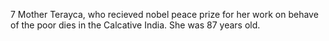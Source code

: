 7
Mother Terayca, who recieved nobel peace prize for her work on behave of the poor dies in the Calcative India. She was 87 years old.